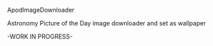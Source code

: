 ApodImageDownloader

Astronomy Picture of the Day image downloader and set as wallpaper

-WORK IN PROGRESS-